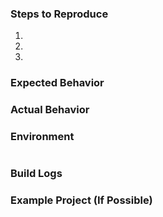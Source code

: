 <!-- 🚨 STOP 🚨 𝗦𝗧𝗢𝗣 🚨 𝑺𝑻𝑶𝑷 🚨 -->

<!--
Please fill in the *entire* template below.
The template is designed to avoid unnecessary delays to confirm and fix reported issues. Issues with missing information generally end up with a `need-info` label and take significantly more time to fix. Please help us help you!
For more information see https://github.com/xamarin/xamarin-macios/wiki/Submitting-Bugs-&-Suggestions
For support requests use https://www.xamarin.com/support
-->
### Steps to Reproduce

<!--If there is a specific swift language feature that triggers this issue, please include a minimal snippet that causes it. -->

1. 
2. 
3. 

### Expected Behavior

### Actual Behavior

### Environment

<!--
1.
Visual Studio: Help > About Microsoft Visual Studio > Copy Info [button]
Visual Studio for Mac: Visual Studio > About Visual Studio > Show Details > Copy Information [button]
2. Paste into the code block below (between ```)
-->

```
```

### Build Logs

<!--
1. Place cursor below this comment block.
2. Attach build log or link to gist (https://gist.github.com/) of the log.
3. Logs can be found in the Build Output tab of the Errors pad in Visual Studio
To get full build logs, set the log verbosity to diagnostic at the following locations:
- On Visual Studio for Mac: Preferences > Projects > Build
- On Visual Studio for Windows: Tools > Options > Projects and Solutions > Build and Run
On Visual Studio for Windows you also want to add `-v -v -v -v` to the mtouch additional arguments by right-clicking the project in the solution explorer and selecting `Properties`.
-->

### Example Project (If Possible)

<!--
1. Place cursor below this comment block.
2. Drag and drop the compressed project or files needed to reproduce.
-->

<!--
Switch to the "Preview" tab to ensure your issue renders correctly.
-->
